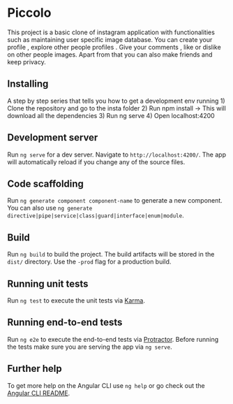 # Piccolo

This project is a basic clone of instagram application with functionalities such as maintaining user specific image database. You can create your profile , explore other people profiles . Give your comments , like or dislike on other people images. Apart from that you can also make friends and keep privacy.

## Installing 

A step by step series that tells you how to get a development env running
    1) Clone the repository and go to the insta folder
    2) Run npm install -> This will download all the dependencies
    3) Run ng serve
    4) Open localhost:4200 

## Development server

Run `ng serve` for a dev server. Navigate to `http://localhost:4200/`. The app will automatically reload if you change any of the source files.

## Code scaffolding

Run `ng generate component component-name` to generate a new component. You can also use `ng generate directive|pipe|service|class|guard|interface|enum|module`.

## Build

Run `ng build` to build the project. The build artifacts will be stored in the `dist/` directory. Use the `-prod` flag for a production build.

## Running unit tests

Run `ng test` to execute the unit tests via [Karma](https://karma-runner.github.io).

## Running end-to-end tests

Run `ng e2e` to execute the end-to-end tests via [Protractor](http://www.protractortest.org/).
Before running the tests make sure you are serving the app via `ng serve`.

## Further help

To get more help on the Angular CLI use `ng help` or go check out the [Angular CLI README](https://github.com/angular/angular-cli/blob/master/README.md).
